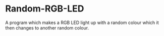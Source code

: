 # Random-RGB-LED
A program which makes a RGB LED light up with a random colour which it then changes to another random colour.
